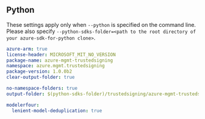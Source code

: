 ## Python

These settings apply only when `--python` is specified on the command line.
Please also specify `--python-sdks-folder=<path to the root directory of your azure-sdk-for-python clone>`.

``` yaml $(python)
azure-arm: true
license-header: MICROSOFT_MIT_NO_VERSION
package-name: azure-mgmt-trustedsigning
namespace: azure.mgmt.trustedsigning
package-version: 1.0.0b2
clear-output-folder: true
```

``` yaml $(python)
no-namespace-folders: true
output-folder: $(python-sdks-folder)/trustedsigning/azure-mgmt-trustedsigning/azure/mgmt/trustedsigning
```

``` yaml $(python)
modelerfour:
  lenient-model-deduplication: true
```